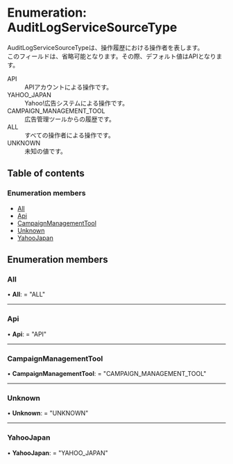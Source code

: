 # Enumeration: AuditLogServiceSourceType


<div lang=\"ja\">AuditLogServiceSourceTypeは、操作履歴における操作者を表します。<br> このフィールドは、省略可能となります。その際、デフォルト値はAPIとなります。</div>  <dl class=term>   <dt class=\"term__item\">API</dt>   <dd class=\"term__desc\"><span lang=\"ja\">APIアカウントによる操作です。</span></dd>   <dt class=\"term__item\">YAHOO_JAPAN</dt>   <dd class=\"term__desc\"><span lang=\"ja\">Yahoo!広告システムによる操作です。</span></dd>   <dt class=\"term__item\">CAMPAIGN_MANAGEMENT_TOOL</dt>   <dd class=\"term__desc\"><span lang=\"ja\">広告管理ツールからの履歴です。</span></dd>   <dt class=\"term__item\">ALL</dt>   <dd class=\"term__desc\"><span lang=\"ja\">すべての操作者による操作です。</span></dd>   <dt class=\"term__item\">UNKNOWN</dt>   <dd class=\"term__desc\"><span lang=\"ja\">未知の値です。</span></dd> </dl>

## Table of contents

### Enumeration members

- [All](auditlogservicesourcetype.md#all)
- [Api](auditlogservicesourcetype.md#api)
- [CampaignManagementTool](auditlogservicesourcetype.md#campaignmanagementtool)
- [Unknown](auditlogservicesourcetype.md#unknown)
- [YahooJapan](auditlogservicesourcetype.md#yahoojapan)

## Enumeration members

### All

• **All**: = "ALL"

___

### Api

• **Api**: = "API"

___

### CampaignManagementTool

• **CampaignManagementTool**: = "CAMPAIGN\_MANAGEMENT\_TOOL"

___

### Unknown

• **Unknown**: = "UNKNOWN"

___

### YahooJapan

• **YahooJapan**: = "YAHOO\_JAPAN"
